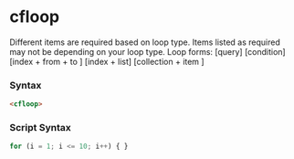 # cfloop

Different items are required based on loop type. Items listed
 as required may not be depending on your loop type.
 Loop forms:
 [query] [condition] [index + from + to ] [index + list]
 [collection + item ]

### Syntax

```html
<cfloop>
```

### Script Syntax

```javascript
for (i = 1; i <= 10; i++) { }
```
